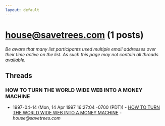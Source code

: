 ```yaml
---
layout: default
---
```


# house@savetrees.com (1 posts)

_Be aware that many list participants used multiple email addresses over their time active on the list. As such this page may not contain all threads available._

## Threads

### HOW TO TURN THE WORLD WIDE WEB INTO A MONEY MACHINE
+ 1997-04-14 (Mon, 14 Apr 1997 16:27:04 -0700 (PDT)) - [HOW TO TURN THE WORLD WIDE WEB INTO A MONEY MACHINE](/archive/1997/04/d61586dffb2475425a27e146c3ee720f1a0eca49d381125ea00e861466399960) - _house@savetrees.com_

